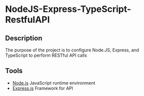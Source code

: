 # NodeJS-Express-TypeScript-RestfulAPI
## Description
The purpose of the project is to configure Node.JS, Express, and TypeScript to perform RESTful API calls

## Tools
- [Node.js](https://nodejs.org/en/) JavaScript runtime environment
- [Express.js](https://expressjs.com/) Framework for API
